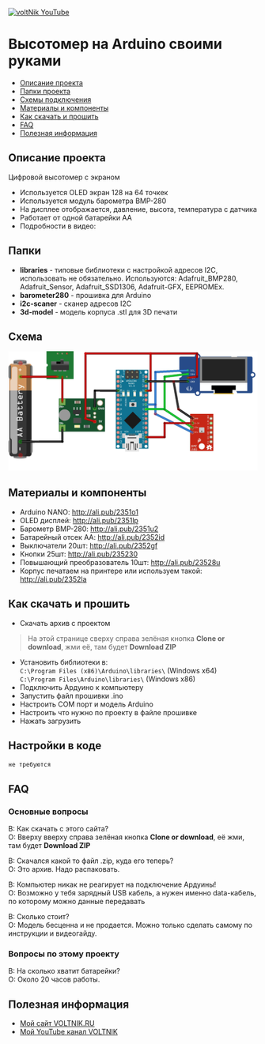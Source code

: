 [![voltNik YouTube](http://voltnik.ru/voltnik-banner.jpg)](https://www.youtube.com/channel/UC4s13gPVOMQVX3P1ZpdUwjA?sub_confirmation=1)
# Высотомер на Arduino своими руками
* [Описание проекта](#chapter-0)
* [Папки проекта](#chapter-1)
* [Схемы подключения](#chapter-2)
* [Материалы и компоненты](#chapter-3)
* [Как скачать и прошить](#chapter-4)
* [FAQ](#chapter-5)
* [Полезная информация](#chapter-6)

<a id="chapter-0"></a>
## Описание проекта
Цифровой высотомер с экраном
- Используется OLED экран 128 на 64 точкек
- Используется модуль барометра BMP-280
- На дисплее отображается, давление, высота, температура с датчика
- Работает от одной батарейки АА
- Подробности в видео: 

<a id="chapter-1"></a>
## Папки
- **libraries** - типовые библиотеки с настройкой адресов I2C, использовать не обязательно. Используются: Adafruit_BMP280, Adafruit_Sensor, Adafruit_SSD1306, Adafruit-GFX, EEPROMEx.
- **barometer280** - прошивка для Arduino
- **i2c-scaner** - сканер адресов I2C
- **3d-model** - модель корпуса .stl для 3D печати

<a id="chapter-2"></a>
## Схема
![СХЕМА](https://github.com/voltNik/AltMeter/blob/master/scheme.jpg)

<a id="chapter-3"></a>
## Материалы и компоненты
- Arduino NANO: http://ali.pub/2351o1
- OLED дисплей: http://ali.pub/2351lp
- Барометр BMP-280: http://ali.pub/2351u2
- Батарейный отсек AA: http://ali.pub/2352id
- Выключатели 20шт: http://ali.pub/2352gf
- Кнопки 25шт: http://ali.pub/235230
- Повышающий преобразователь 10шт: http://ali.pub/23528u
- Корпус печатаем на принтере или используем такой: http://ali.pub/2352la 

<a id="chapter-4"></a>
## Как скачать и прошить
* Скачать архив с проектом
> На этой странице сверху справа зелёная кнопка **Clone or download**, жми её, там будет **Download ZIP**
* Установить библиотеки в:  
`C:\Program Files (x86)\Arduino\libraries\` (Windows x64)  
`C:\Program Files\Arduino\libraries\` (Windows x86) 
* Подключить Ардуино к компьютеру
* Запустить файл прошивки .ino
* Настроить COM порт и модель Arduino
* Настроить что нужно по проекту в файле прошивке
* Нажать загрузить

## Настройки в коде
    не требуются

<a id="chapter-5"></a>
## FAQ
### Основные вопросы
В: Как скачать с этого сайта?  
О: Вверху вверху справа зелёная кнопка **Clone or download**, её жми, там будет **Download ZIP**  

В: Скачался какой то файл .zip, куда его теперь?  
О: Это архив. Надо распаковать.  

В: Компьютер никак не реагирует на подключение Ардуины!  
О: Возможно у тебя зарядный USB кабель, а нужен именно data-кабель, по которому можно данные передавать  

В: Сколько стоит?  
О: Модель бесценна и не продается. Можно только сделать самому по инструкции и видеогайду.  

### Вопросы по этому проекту
В: На сколько хватит батарейки?  
О: Около 20 часов работы.  

<a id="chapter-6"></a>
## Полезная информация
* [Мой сайт VOLTNIK.RU](http://voltnik.ru/)
* [Мой YouTube канал VOLTNIK](https://www.youtube.com/channel/UC4s13gPVOMQVX3P1ZpdUwjA?sub_confirmation=1)